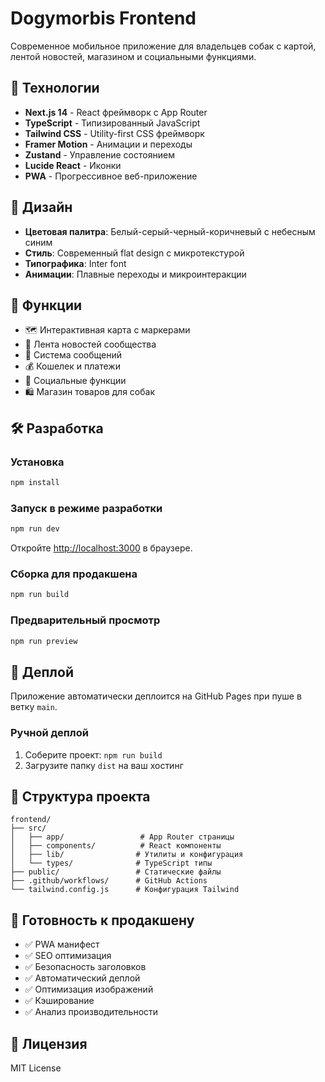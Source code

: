 # Dogymorbis Frontend

Современное мобильное приложение для владельцев собак с картой, лентой новостей, магазином и социальными функциями.

## 🚀 Технологии

- **Next.js 14** - React фреймворк с App Router
- **TypeScript** - Типизированный JavaScript
- **Tailwind CSS** - Utility-first CSS фреймворк
- **Framer Motion** - Анимации и переходы
- **Zustand** - Управление состоянием
- **Lucide React** - Иконки
- **PWA** - Прогрессивное веб-приложение

## 🎨 Дизайн

- **Цветовая палитра**: Белый-серый-черный-коричневый с небесным синим
- **Стиль**: Современный flat design с микротекстурой
- **Типографика**: Inter font
- **Анимации**: Плавные переходы и микроинтеракции

## 📱 Функции

- 🗺️ Интерактивная карта с маркерами
- 📰 Лента новостей сообщества
- 💬 Система сообщений
- 💰 Кошелек и платежи
- 👥 Социальные функции
- 🛍️ Магазин товаров для собак

## 🛠️ Разработка

### Установка

```bash
npm install
```

### Запуск в режиме разработки

```bash
npm run dev
```

Откройте [http://localhost:3000](http://localhost:3000) в браузере.

### Сборка для продакшена

```bash
npm run build
```

### Предварительный просмотр

```bash
npm run preview
```

## 🚀 Деплой

Приложение автоматически деплоится на GitHub Pages при пуше в ветку `main`.

### Ручной деплой

1. Соберите проект: `npm run build`
2. Загрузите папку `dist` на ваш хостинг

## 📁 Структура проекта

```
frontend/
├── src/
│   ├── app/                 # App Router страницы
│   ├── components/          # React компоненты
│   ├── lib/                # Утилиты и конфигурация
│   └── types/              # TypeScript типы
├── public/                 # Статические файлы
├── .github/workflows/      # GitHub Actions
└── tailwind.config.js      # Конфигурация Tailwind
```

## 🎯 Готовность к продакшену

- ✅ PWA манифест
- ✅ SEO оптимизация
- ✅ Безопасность заголовков
- ✅ Автоматический деплой
- ✅ Оптимизация изображений
- ✅ Кэширование
- ✅ Анализ производительности

## 📄 Лицензия

MIT License


